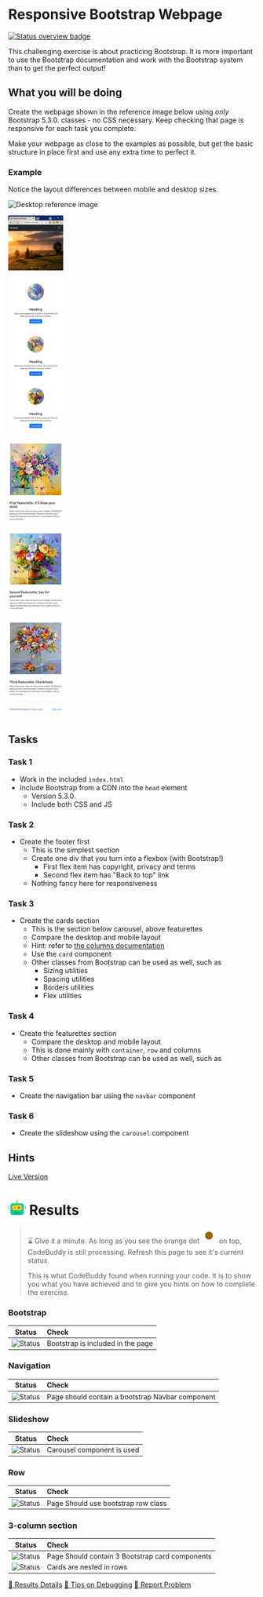 # Responsive Bootstrap Webpage
[![Status overview badge](../../blob/badges/.github/badges/solution-draft/badge.svg)](#-results)


This challenging exercise is about practicing Bootstrap. It is more important to use the Bootstrap documentation and work with the Bootstrap system than to get the perfect output!

## What you will be doing

Create the webpage shown in the reference image below using *only* Bootstrap 5.3.0. classes - no CSS necessary. Keep checking that page is responsive for each task you complete.

Make your webpage as close to the examples as possible, but get the basic structure in place first and use any extra time to perfect it.

### Example

Notice the layout differences between mobile and desktop sizes.

![Desktop reference image](./images/desktop.png)

![Mobile reference image](./images/mobile.png)

## Tasks

### Task 1

- Work in the included `index.html`
- Include Bootstrap from a CDN into the `head` element
    - Version 5.3.0.
    - Include both CSS and JS

### Task 2

- Create the footer first
    - This is the simplest section
    - Create one div that you turn into a flexbox (with Bootstrap!)
        - First flex item has copyright, privacy and terms
        - Second flex item has "Back to top" link
    - Nothing fancy here for responsiveness

### Task 3

- Create the cards section
    - This is the section below carousel, above featurettes
    - Compare the desktop and mobile layout
    - Hint: refer to [the columns documentation](https://getbootstrap.com/docs/5.3/layout/columns/#column-breaks)
    - Use the `card` component
    - Other classes from Bootstrap can be used as well, such as
        - Sizing utilities
        - Spacing utilities
        - Borders utilities
        - Flex utilities


### Task 4

- Create the featurettes section
    - Compare the desktop and mobile layout
    - This is done mainly with `container`, `row` and columns
    - Other classes from Bootstrap can be used as well, such as

### Task 5

- Create the navigation bar using the `navbar` component

### Task 6

- Create the slideshow using the `carousel` component

## Hints

[Live Version](https://hsnakk.github.io/UIB_Framework_Bootstrap_Exercise-1/)

[//]: # (autograding info start)
# <img src="https://github.com/DCI-EdTech/autograding-setup/raw/main/assets/bot-large.svg" alt="" data-canonical-src="https://github.com/DCI-EdTech/autograding-setup/raw/main/assets/bot-large.svg" height="31" /> Results
> ⌛ Give it a minute. As long as you see the orange dot ![processing](https://raw.githubusercontent.com/DCI-EdTech/autograding-setup/main/assets/processing.svg) on top, CodeBuddy is still processing. Refresh this page to see it's current status.
>
> This is what CodeBuddy found when running your code. It is to show you what you have achieved and to give you hints on how to complete the exercise.


### Bootstrap

|                 Status                  | Check                                                                                    |
| :-------------------------------------: | :--------------------------------------------------------------------------------------- |
| ![Status](../../blob/badges/.github/badges/solution-draft/status0.svg) | Bootstrap is included in the page |

### Navigation

|                 Status                  | Check                                                                                    |
| :-------------------------------------: | :--------------------------------------------------------------------------------------- |
| ![Status](../../blob/badges/.github/badges/solution-draft/status1.svg) | Page should contain a bootstrap Navbar component |

### Slideshow

|                 Status                  | Check                                                                                    |
| :-------------------------------------: | :--------------------------------------------------------------------------------------- |
| ![Status](../../blob/badges/.github/badges/solution-draft/status2.svg) | Carousel component is used |

### Row

|                 Status                  | Check                                                                                    |
| :-------------------------------------: | :--------------------------------------------------------------------------------------- |
| ![Status](../../blob/badges/.github/badges/solution-draft/status3.svg) | Page Should use bootstrap row class |

### 3-column section

|                 Status                  | Check                                                                                    |
| :-------------------------------------: | :--------------------------------------------------------------------------------------- |
| ![Status](../../blob/badges/.github/badges/solution-draft/status4.svg) | Page Should contain 3 Bootstrap card components |
| ![Status](../../blob/badges/.github/badges/solution-draft/status5.svg) | Cards are nested in rows |



[🔬 Results Details](../../actions)
[🐞 Tips on Debugging](https://github.com/DCI-EdTech/autograding-setup/wiki/How-to-work-with-CodeBuddy)
[📢 Report Problem](https://docs.google.com/forms/d/e/1FAIpQLSfS8wPh6bCMTLF2wmjiE5_UhPiOEnubEwwPLN_M8zTCjx5qbg/viewform?usp=pp_url&entry.652569746=UIB-frameworks-responsive-bootstrap-webpage)


[//]: # (autograding info end)